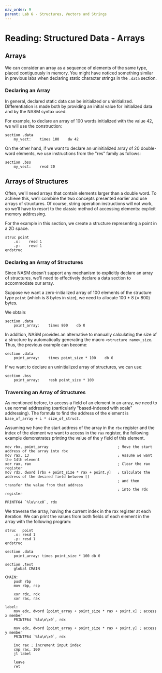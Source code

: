 ```yaml
---
nav_order: 9
parent: Lab 6 - Structures, Vectors and Strings
---
```


# Reading: Structured Data - Arrays

## Arrays

We can consider an array as a sequence of elements of the same type, placed contiguously in memory.
You might have noticed something similar in previous labs when declaring static character strings in the `.data` section.

### Declaring an Array

In general, declared static data can be initialized or uninitialized.
Differentiation is made both by providing an initial value for initialized data and by the NASM syntax used.

For example, to declare an array of 100 words initialized with the value 42, we will use the construction:

```Assembly
section .data
    my_vect:    times 100    dw 42
```

On the other hand, if we want to declare an uninitialized array of 20 double-word elements, we use instructions from the "res" family as follows:

```Assembly
section .bss
    my_vect:    resd 20
```

## Arrays of Structures

Often, we'll need arrays that contain elements larger than a double word.
To achieve this, we'll combine the two concepts presented earlier and use arrays of structures.
Of course, string operation instructions will not work, so we'll have to resort to the classic method of accessing elements: explicit memory addressing.

For the example in this section, we create a structure representing a point in a 2D space.

```Assembly
struc point
    .x:    resd 1
    .y:    resd 1
endstruc
```

### Declaring an Array of Structures

Since NASM doesn't support any mechanism to explicitly declare an array of structures, we'll need to effectively declare a data section to accommodate our array.

Suppose we want a zero-initialized array of 100 elements of the structure type `point` (which is 8 bytes in size), we need to allocate 100 * 8 (= 800) bytes.

We obtain:

```Assembly
section .data
    point_array:    times 800    db 0
```

In addition, NASM provides an alternative to manually calculating the size of a structure by automatically generating the macro `<structure name>_size`.
Thus, the previous example can become:

```Assembly
section .data
    point_array:    times point_size * 100    db 0
```

If we want to declare an uninitialized array of structures, we can use:

```Assembly
section .bss
    point_array:    resb point_size * 100
```

### Traversing an Array of Structures

As mentioned before, to access a field of an element in an array, we need to use normal addressing (particularly "based-indexed with scale" addressing).
The formula to find the address of the element is `base_of_array + i * size_of_struct`.

Assuming we have the start address of the array in the `rbx` register and the index of the element we want to access in the `rax` register, the following example demonstrates printing the value of the y field of this element.

```Assembly
mov rbx, point_array                         	    ; Move the start address of the array into rbx
mov rax, 13                                 	    ; Assume we want the 14th element
xor rax, rax                                        ; Clear the rax register
mov rdx, dword [rbx + point_size * rax + point.y] 	; Calculate the address of the desired field between []
                                            	    ; and then transfer the value from that address
                                                    ; into the rdx register

PRINTF64 `%lu\n\x0`, rdx
```

We traverse the array, having the current index in the rax register at each iteration.
We can print the values from both fields of each element in the array with the following program:

```Assembly
struc   point
	.x: resd 1
	.y: resd 1
endstruc

section .data
    point_array: times point_size * 100 db 0

section .text
    global CMAIN

CMAIN:
    push rbp
    mov rbp, rsp

    xor rdx, rdx
    xor rax, rax

label:
    mov edx, dword [point_array + point_size * rax + point.x] ; access x member
    PRINTF64 `%lu\n\x0`, rdx

    mov edx, dword [point_array + point_size * rax + point.y] ; access y member
    PRINTF64 `%lu\n\x0`, rdx

    inc rax ; increment input index
    cmp rax, 100
    jl label

    leave
    ret
```
